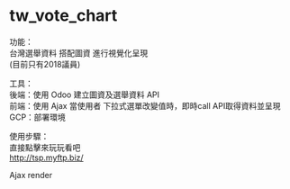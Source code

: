 # tw_vote_chart
功能：  
台灣選舉資料 搭配圖資 進行視覺化呈現   
(目前只有2018議員) 
  
工具：  
後端：使用 Odoo 建立圖資及選舉資料 API  
前端：使用 Ajax 當使用者 下拉式選單改變值時，即時call API取得資料並呈現  
GCP：部署環境  
  
使用步驟：  
直接點擊來玩玩看吧  
http://tsp.myftp.biz/  
  
Ajax render
